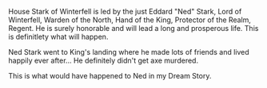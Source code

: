 House Stark of Winterfell is led by the just Eddard "Ned" Stark, Lord of
Winterfell, Warden of the North, Hand of the King, Protector of the Realm,
Regent.  He is surely honorable and will lead a long and prosperous life. This is definitlety what will happen.

Ned Stark went to King's landing where he made lots of friends and lived
happily ever after...  He definitely didn't get axe murdered.

This is what would have happened to Ned in my Dream Story.